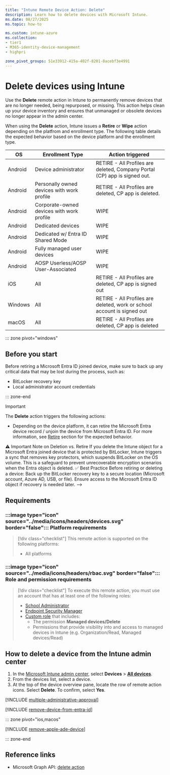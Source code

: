 ```yaml
---
title: "Intune Remote Device Action: Delete"
description: Learn how to delete devices with Microsoft Intune.
ms.date: 08/27/2025
ms.topic: how-to

ms.custom: intune-azure
ms.collection:
- tier1
- M365-identity-device-management
- highpri

zone_pivot_groups: 51e33912-415a-402f-8201-8acebf3e4991
---
```


# Delete devices using Intune

Use the **Delete** remote action in Intune to permanently remove devices that are no longer needed, being repurposed, or missing. This action helps clean up your device inventory and ensures that unmanaged or obsolete devices no longer appear in the admin center.

When using the **Delete** action, Intune issues a **Retire** or **Wipe** action depending on the platfrom and enrollment type. The following table details the expected behavior based on the device platform and the enrollment type.

| OS      | Enrollment Type                            | Action triggered                                                          |
|---------|--------------------------------------------|---------------------------------------------------------------------------|
| Android | Device administrator                       | RETIRE - All Profiles are deleted, Company Portal (CP) app is signed out. |
| Android | Personally owned devices with work profile | RETIRE - All Profiles are deleted, CP app is deleted.                     |
| Android | Corporate-owned devices with work profile  | WIPE                                                                      |
| Android | Dedicated devices                          | WIPE                                                                      |
| Android | Dedicated w/ Entra ID Shared Mode          | WIPE                                                                      |
| Android | Fully managed user devices                 | WIPE                                                                      |
| Android | AOSP Userless/AOSP User-Associated         | WIPE                                                                      |
| iOS     | All                                        | RETIRE - All Profiles are deleted, CP app is signed out                   |
| Windows | All                                        | RETIRE - All Profiles are deleted, work or school account is signed out  |
| macOS   | All                                        | RETIRE - All Profiles are deleted, CP app is deleted                      |

::: zone pivot="windows"

## Before you start

Before retiring a Microsoft Entra ID joined device, make sure to back up any critical data that may be lost during the process, such as:

- BitLocker recovery key
- Local administrator account credentials

::: zone-end

> [!IMPORTANT]
> The **Delete** action triggers the following actions:
>
> * Depending on the device platform, it can retire the Microsoft Entra device record / unjoin the device from Microsoft Entra ID. For more information, see [Retire](device-retire.md) section for the expected behavior.

<!-->
⚠️ Important Note on Deletion vs. Retire
If you delete the Intune object for a Microsoft Entra joined device that is protected by BitLocker, Intune triggers a sync that removes key protectors, which suspends BitLocker on the OS volume. This is a safeguard to prevent unrecoverable encryption scenarios when the Entra object is deleted.

✅ Best Practice
Before retiring or deleting a device:

Back up the BitLocker recovery key to a secure location (Microsoft account, Azure AD, USB, or file).
Ensure access to the Microsoft Entra ID object if recovery is needed later.
-->

## Requirements

### :::image type="icon" source="../media/icons/headers/devices.svg" border="false"::: Platform requirements

> [!div class="checklist"]
> This remote action is supported on the following platforms:
>
> - All platforms

### :::image type="icon" source="../media/icons/headers/rbac.svg" border="false"::: Role and permission requirements

> [!div class="checklist"]
> To execute this remote action, you must use an account that has at least one of the following roles:
>
> - [School Administrator][INT-R2]
> - [Endpoint Security Manager][INT-R4]
> - [Custom role][INT-RC] that includes:
>   - The permission **Managed devices/Delete**
>   - Permissions that provide visibility into and access to managed devices in Intune (e.g. Organization/Read, Managed devices/Read)

## How to delete a device from the Intune admin center

1. In the [Microsoft Intune admin center][INT-AC], select **Devices** > [**All devices**][INT-ALLD].
1. From the devices list, select a device.
1. At the top of the device overview pane, locate the row of remote action icons. Select **Delete**. To confirm, select **Yes**.

[!INCLUDE [multiple-administrative-approval](includes/multiple-administrative-approval.md)]

[!INCLUDE [remove-device-from-entra-id](includes/remove-device-from-entra-id.md)]

::: zone pivot="ios,macos"

[!INCLUDE [remove-apple-ade-device](includes/remove-apple-ade-device.md)]

::: zone-end

## Reference links

- Microsoft Graph API: [delete action][GRAPH-1]

<!--links-->

<!-- admin center links -->

[INT-AC]: https://go.microsoft.com/fwlink/?linkid=2109431
[INT-ALLD]: https://go.microsoft.com/fwlink/?linkid=2333814

<!-- role links -->

[INT-R1]: /intune/intune-service/fundamentals/role-based-access-control-reference#help-desk-operator
[INT-R2]: /intune/intune-service/fundamentals/role-based-access-control-reference#school-administrator
[INT-R4]: /intune/intune-service/fundamentals/role-based-access-control-reference#endpoint-security-manager
[INT-RC]: /intune/intune-service/fundamentals/create-custom-role

<!-- API links -->

[GRAPH-1]: /graph/api/intune-devices-manageddevice-cleanwindowsdevice

[CSP-1]: /windows/client-management/mdm/cleanpc-csp